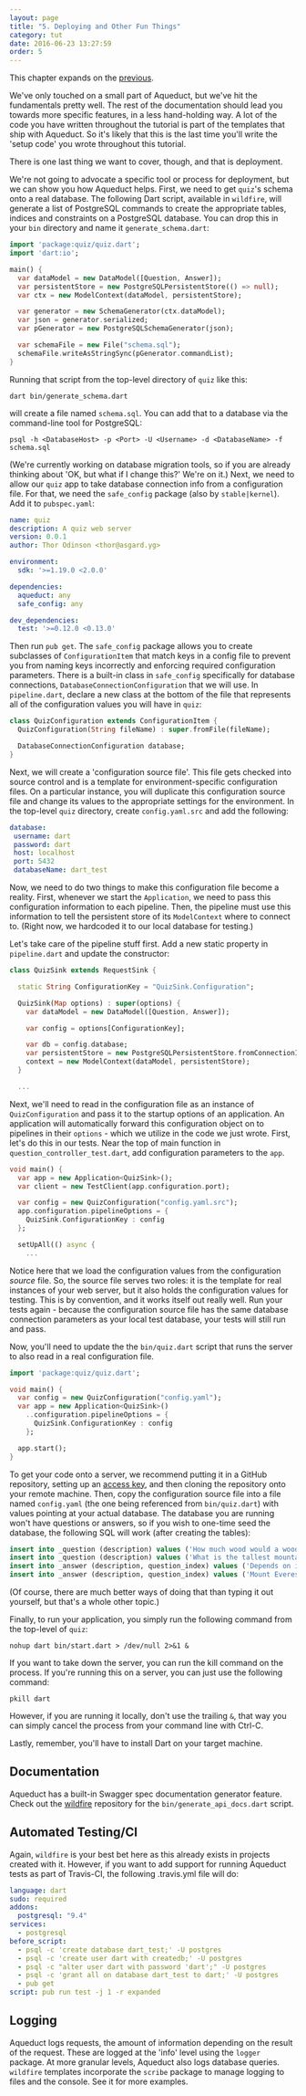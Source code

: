 ```yaml
---
layout: page
title: "5. Deploying and Other Fun Things"
category: tut
date: 2016-06-23 13:27:59
order: 5
---
```


This chapter expands on the [previous](model-relationships-and-joins.html).

We've only touched on a small part of Aqueduct, but we've hit the fundamentals pretty well. The rest of the documentation should lead you towards more specific features, in a less hand-holding way. A lot of the code you have written throughout the tutorial is part of the templates that ship with Aqueduct. So it's likely that this is the last time you'll write the 'setup code' you wrote throughout this tutorial.

There is one last thing we want to cover, though, and that is deployment.

We're not going to advocate a specific tool or process for deployment, but we can show you how Aqueduct helps. First, we need to get `quiz`'s schema onto a real database. The following Dart script, available in `wildfire`, will generate a list of PostgreSQL commands to create the appropriate tables, indices and constraints on a PostgreSQL database. You can drop this in your `bin` directory and name it `generate_schema.dart`:

```dart
import 'package:quiz/quiz.dart';
import 'dart:io';

main() {
  var dataModel = new DataModel([Question, Answer]);
  var persistentStore = new PostgreSQLPersistentStore(() => null);
  var ctx = new ModelContext(dataModel, persistentStore);

  var generator = new SchemaGenerator(ctx.dataModel);
  var json = generator.serialized;
  var pGenerator = new PostgreSQLSchemaGenerator(json);

  var schemaFile = new File("schema.sql");
  schemaFile.writeAsStringSync(pGenerator.commandList);
}
```

Running that script from the top-level directory of `quiz` like this:

```
dart bin/generate_schema.dart
```

will create a file named `schema.sql`. You can add that to a database via the command-line tool for PostgreSQL:

```
psql -h <DatabaseHost> -p <Port> -U <Username> -d <DatabaseName> -f schema.sql
```

(We're currently working on database migration tools, so if you are already thinking about 'OK, but what if I change this?' We're on it.) Next, we need to allow our `quiz` app to take database connection info from a configuration file. For that, we need the `safe_config` package (also by `stable|kernel`). Add it to `pubspec.yaml`:

```yaml
name: quiz
description: A quiz web server
version: 0.0.1
author: Thor Odinson <thor@asgard.yg>

environment:
  sdk: '>=1.19.0 <2.0.0'

dependencies:
  aqueduct: any
  safe_config: any

dev_dependencies:
  test: '>=0.12.0 <0.13.0'
```

Then run `pub get`. The `safe_config` package allows you to create subclasses of `ConfigurationItem` that match keys in a config file to prevent you from naming keys incorrectly and enforcing required configuration parameters. There is a built-in class in `safe_config` specifically for database connections, `DatabaseConnectionConfiguration` that we will use. In `pipeline.dart`, declare a new class at the bottom of the file that represents all of the configuration values you will have in `quiz`:

```dart
class QuizConfiguration extends ConfigurationItem {
  QuizConfiguration(String fileName) : super.fromFile(fileName);

  DatabaseConnectionConfiguration database;
}
```

Next, we will create a 'configuration source file'. This file gets checked into source control and is a template for environment-specific configuration files. On a particular instance, you will duplicate this configuration source file and change its values to the appropriate settings for the environment. In the top-level `quiz` directory, create `config.yaml.src` and add the following:

```yaml
database:
 username: dart
 password: dart
 host: localhost
 port: 5432
 databaseName: dart_test  
```

Now, we need to do two things to make this configuration file become a reality. First, whenever we start the `Application`, we need to pass this configuration information to each pipeline. Then, the pipeline must use this information to tell the persistent store of its `ModelContext` where to connect to. (Right now, we hardcoded it to our local database for testing.)

Let's take care of the pipeline stuff first. Add a new static property in `pipeline.dart` and update the constructor:

```dart
class QuizSink extends RequestSink {

  static String ConfigurationKey = "QuizSink.Configuration";

  QuizSink(Map options) : super(options) {
    var dataModel = new DataModel([Question, Answer]);

    var config = options[ConfigurationKey];

    var db = config.database;
    var persistentStore = new PostgreSQLPersistentStore.fromConnectionInfo(db.username, db.password, db.host, db.port, db.databaseName);
    context = new ModelContext(dataModel, persistentStore);
  }

  ...
```

Next, we'll need to read in the configuration file as an instance of `QuizConfiguration` and pass it to the startup options of an application. An application will automatically forward this configuration object on to pipelines in their `options` - which we utilize in the code we just wrote. First, let's do this in our tests. Near the top of main function in `question_controller_test.dart`, add configuration parameters to the `app`.

```dart
void main() {
  var app = new Application<QuizSink>();
  var client = new TestClient(app.configuration.port);

  var config = new QuizConfiguration("config.yaml.src");
  app.configuration.pipelineOptions = {
    QuizSink.ConfigurationKey : config
  };

  setUpAll(() async {
    ...
```

Notice here that we load the configuration values from the configuration *source* file. So, the source file serves two roles: it is the template for real instances of your web server, but it also holds the configuration values for testing. This is by convention, and it works itself out really well. Run your tests again - because the configuration source file has the same database connection parameters as your local test database, your tests will still run and pass.

Now, you'll need to update the the `bin/quiz.dart` script that runs the server to also read in a real configuration file.

```dart
import 'package:quiz/quiz.dart';

void main() {
  var config = new QuizConfiguration("config.yaml");
  var app = new Application<QuizSink>()
    ..configuration.pipelineOptions = {
      QuizSink.ConfigurationKey : config
    };

  app.start();
}
```

To get your code onto a server, we recommend putting it in a GitHub repository, setting up an [access key](https://help.github.com/articles/generating-an-ssh-key/), and then cloning the repository onto your remote machine. Then, copy the configuration source file into a file named `config.yaml` (the one being referenced from `bin/quiz.dart`) with values pointing at your actual database. The database you are running won't have questions or answers, so if you wish to one-time seed the database, the following SQL will work (after creating the tables):

```sql
insert into _question (description) values ('How much wood would a woodchuck chuck?');
insert into _question (description) values ('What is the tallest mountain?');
insert into _answer (description, question_index) values ('Depends on if it can.', 1);
insert into _answer (description, question_index) values ('Mount Everest.', 2);
```

(Of course, there are much better ways of doing that than typing it out yourself, but that's a whole other topic.)

Finally, to run your application, you simply run the following command from the top-level of `quiz`:

```
nohup dart bin/start.dart > /dev/null 2>&1 &
```

If you want to take down the server, you can run the kill command on the process. If you're running this on a server, you can just use the following command:

```
pkill dart
```

However, if you are running it locally, don't use the trailing `&`, that way you can simply cancel the process from your command line with Ctrl-C.

Lastly, remember, you'll have to install Dart on your target machine.

Documentation
---

Aqueduct has a built-in Swagger spec documentation generator feature. Check out the [wildfire](https://github.com/stablekernel/wildfire) repository for the `bin/generate_api_docs.dart` script.


Automated Testing/CI
---

Again, `wildfire` is your best bet here as this already exists in projects created with it. However, if you want to add support for running Aqueduct tests as part of Travis-CI, the following .travis.yml file will do:

```yaml
language: dart
sudo: required
addons:
  postgresql: "9.4"
services:
  - postgresql
before_script:
  - psql -c 'create database dart_test;' -U postgres
  - psql -c 'create user dart with createdb;' -U postgres
  - psql -c "alter user dart with password 'dart';" -U postgres
  - psql -c 'grant all on database dart_test to dart;' -U postgres
  - pub get
script: pub run test -j 1 -r expanded
```    

Logging
---

Aqueduct logs requests, the amount of information depending on the result of the request. These are logged at the 'info' level using the `logger` package. At more granular levels, Aqueduct also logs database queries. `wildfire` templates incorporate the `scribe` package to manage logging to files and the console. See it for more examples.
